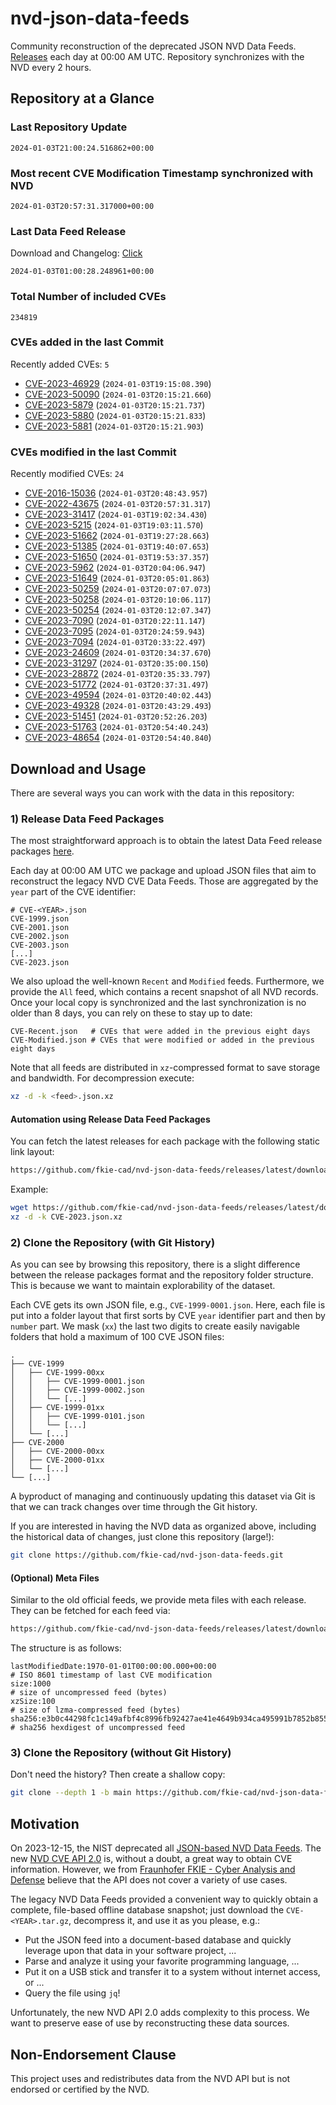 # nvd-json-data-feeds

Community reconstruction of the deprecated JSON NVD Data Feeds. 
[Releases](https://github.com/fkie-cad/nvd-json-data-feeds/releases/latest) each day at 00:00 AM UTC.
Repository synchronizes with the NVD every 2 hours.

## Repository at a Glance

### Last Repository Update

```plain
2024-01-03T21:00:24.516862+00:00
```

### Most recent CVE Modification Timestamp synchronized with NVD

```plain
2024-01-03T20:57:31.317000+00:00
```

### Last Data Feed Release

Download and Changelog: [Click](https://github.com/fkie-cad/nvd-json-data-feeds/releases/latest)

```plain
2024-01-03T01:00:28.248961+00:00
```

### Total Number of included CVEs

```plain
234819
```

### CVEs added in the last Commit

Recently added CVEs: `5`

* [CVE-2023-46929](CVE-2023/CVE-2023-469xx/CVE-2023-46929.json) (`2024-01-03T19:15:08.390`)
* [CVE-2023-50090](CVE-2023/CVE-2023-500xx/CVE-2023-50090.json) (`2024-01-03T20:15:21.660`)
* [CVE-2023-5879](CVE-2023/CVE-2023-58xx/CVE-2023-5879.json) (`2024-01-03T20:15:21.737`)
* [CVE-2023-5880](CVE-2023/CVE-2023-58xx/CVE-2023-5880.json) (`2024-01-03T20:15:21.833`)
* [CVE-2023-5881](CVE-2023/CVE-2023-58xx/CVE-2023-5881.json) (`2024-01-03T20:15:21.903`)


### CVEs modified in the last Commit

Recently modified CVEs: `24`

* [CVE-2016-15036](CVE-2016/CVE-2016-150xx/CVE-2016-15036.json) (`2024-01-03T20:48:43.957`)
* [CVE-2022-43675](CVE-2022/CVE-2022-436xx/CVE-2022-43675.json) (`2024-01-03T20:57:31.317`)
* [CVE-2023-31417](CVE-2023/CVE-2023-314xx/CVE-2023-31417.json) (`2024-01-03T19:02:34.430`)
* [CVE-2023-5215](CVE-2023/CVE-2023-52xx/CVE-2023-5215.json) (`2024-01-03T19:03:11.570`)
* [CVE-2023-51662](CVE-2023/CVE-2023-516xx/CVE-2023-51662.json) (`2024-01-03T19:27:28.663`)
* [CVE-2023-51385](CVE-2023/CVE-2023-513xx/CVE-2023-51385.json) (`2024-01-03T19:40:07.653`)
* [CVE-2023-51650](CVE-2023/CVE-2023-516xx/CVE-2023-51650.json) (`2024-01-03T19:53:37.357`)
* [CVE-2023-5962](CVE-2023/CVE-2023-59xx/CVE-2023-5962.json) (`2024-01-03T20:04:06.947`)
* [CVE-2023-51649](CVE-2023/CVE-2023-516xx/CVE-2023-51649.json) (`2024-01-03T20:05:01.863`)
* [CVE-2023-50259](CVE-2023/CVE-2023-502xx/CVE-2023-50259.json) (`2024-01-03T20:07:07.073`)
* [CVE-2023-50258](CVE-2023/CVE-2023-502xx/CVE-2023-50258.json) (`2024-01-03T20:10:06.117`)
* [CVE-2023-50254](CVE-2023/CVE-2023-502xx/CVE-2023-50254.json) (`2024-01-03T20:12:07.347`)
* [CVE-2023-7090](CVE-2023/CVE-2023-70xx/CVE-2023-7090.json) (`2024-01-03T20:22:11.147`)
* [CVE-2023-7095](CVE-2023/CVE-2023-70xx/CVE-2023-7095.json) (`2024-01-03T20:24:59.943`)
* [CVE-2023-7094](CVE-2023/CVE-2023-70xx/CVE-2023-7094.json) (`2024-01-03T20:33:22.497`)
* [CVE-2023-24609](CVE-2023/CVE-2023-246xx/CVE-2023-24609.json) (`2024-01-03T20:34:37.670`)
* [CVE-2023-31297](CVE-2023/CVE-2023-312xx/CVE-2023-31297.json) (`2024-01-03T20:35:00.150`)
* [CVE-2023-28872](CVE-2023/CVE-2023-288xx/CVE-2023-28872.json) (`2024-01-03T20:35:33.797`)
* [CVE-2023-51772](CVE-2023/CVE-2023-517xx/CVE-2023-51772.json) (`2024-01-03T20:37:31.497`)
* [CVE-2023-49594](CVE-2023/CVE-2023-495xx/CVE-2023-49594.json) (`2024-01-03T20:40:02.443`)
* [CVE-2023-49328](CVE-2023/CVE-2023-493xx/CVE-2023-49328.json) (`2024-01-03T20:43:29.493`)
* [CVE-2023-51451](CVE-2023/CVE-2023-514xx/CVE-2023-51451.json) (`2024-01-03T20:52:26.203`)
* [CVE-2023-51763](CVE-2023/CVE-2023-517xx/CVE-2023-51763.json) (`2024-01-03T20:54:40.243`)
* [CVE-2023-48654](CVE-2023/CVE-2023-486xx/CVE-2023-48654.json) (`2024-01-03T20:54:40.840`)


## Download and Usage

There are several ways you can work with the data in this repository:

### 1) Release Data Feed Packages

The most straightforward approach is to obtain the latest Data Feed release packages [here](https://github.com/fkie-cad/nvd-json-data-feeds/releases/latest).

Each day at 00:00 AM UTC we package and upload JSON files that aim to reconstruct the legacy NVD CVE Data Feeds.
Those are aggregated by the `year` part of the CVE identifier:

```
# CVE-<YEAR>.json
CVE-1999.json
CVE-2001.json
CVE-2002.json
CVE-2003.json
[...]
CVE-2023.json
```

We also upload the well-known `Recent` and `Modified` feeds.
Furthermore, we provide the `All` feed, which contains a recent snapshot of all NVD records.
Once your local copy is synchronized and the last synchronization is no older than 8 days, you can rely on these to stay up to date:

```plain
CVE-Recent.json   # CVEs that were added in the previous eight days
CVE-Modified.json # CVEs that were modified or added in the previous eight days
```

Note that all feeds are distributed in `xz`-compressed format to save storage and bandwidth.
For decompression execute:

```sh
xz -d -k <feed>.json.xz
```


#### Automation using Release Data Feed Packages

You can fetch the latest releases for each package with the following static link layout:

```sh
https://github.com/fkie-cad/nvd-json-data-feeds/releases/latest/download/CVE-<YEAR>.json.xz
```

Example:

```sh
wget https://github.com/fkie-cad/nvd-json-data-feeds/releases/latest/download/CVE-2023.json.xz
xz -d -k CVE-2023.json.xz
```



### 2) Clone the Repository (with Git History)

As you can see by browsing this repository, there is a slight difference between the release packages format and the repository folder structure.
This is because we want to maintain explorability of the dataset.

Each CVE gets its own JSON file, e.g., `CVE-1999-0001.json`.
Here, each file is put into a folder layout that first sorts by CVE `year` identifier part and then by `number` part.
We mask (`xx`) the last two digits to create easily navigable folders that hold a maximum of 100 CVE JSON files:

```plain
.
├── CVE-1999
│   ├── CVE-1999-00xx
│   │   ├── CVE-1999-0001.json
│   │   ├── CVE-1999-0002.json
│   │   └── [...]
│   ├── CVE-1999-01xx
│   │   ├── CVE-1999-0101.json
│   │   └── [...]
│   └── [...]
├── CVE-2000
│   ├── CVE-2000-00xx
│   ├── CVE-2000-01xx
│   └── [...]
└── [...]
```

A byproduct of managing and continuously updating this dataset via Git is that we can track changes over time through the Git history.

If you are interested in having the NVD data as organized above, including the historical data of changes, just clone this repository (large!):

```sh
git clone https://github.com/fkie-cad/nvd-json-data-feeds.git
```

#### (Optional) Meta Files

Similar to the old official feeds, we provide meta files with each release. They can be fetched for each feed via:

```sh
https://github.com/fkie-cad/nvd-json-data-feeds/releases/latest/download/CVE-<YEAR>.meta
```

The structure is as follows:

```plain
lastModifiedDate:1970-01-01T00:00:00.000+00:00                          # ISO 8601 timestamp of last CVE modification
size:1000                                                               # size of uncompressed feed (bytes)
xzSize:100                                                              # size of lzma-compressed feed (bytes)
sha256:e3b0c44298fc1c149afbf4c8996fb92427ae41e4649b934ca495991b7852b855 # sha256 hexdigest of uncompressed feed
```


### 3) Clone the Repository (without Git History)

Don't need the history? Then create a shallow copy:

```sh
git clone --depth 1 -b main https://github.com/fkie-cad/nvd-json-data-feeds.git
```

## Motivation

On 2023-12-15, the NIST deprecated all [JSON-based NVD Data Feeds](https://nvd.nist.gov/vuln/data-feeds#divRetirementBanner-1).
The new [NVD CVE API 2.0](https://nvd.nist.gov/developers/vulnerabilities) is, without a doubt, a great way to obtain CVE information.
However, we from [Fraunhofer FKIE - Cyber Analysis and Defense](https://www.fkie.fraunhofer.de/en/departments/cad.html) believe that the API does not cover a variety of use cases.

The legacy NVD Data Feeds provided a convenient way to quickly obtain a complete, file-based offline database snapshot; just download the `CVE-<YEAR>.tar.gz`, decompress it, and use it as you please, e.g.:

* Put the JSON feed into a document-based database and quickly leverage upon that data in your software project, ...
* Parse and analyze it using your favorite programming language, ...
* Put it on a USB stick and transfer it to a system without internet access, or ...
* Query the file using `jq`!

Unfortunately, the new NVD API 2.0 adds complexity to this process.
We want to preserve ease of use by reconstructing these data sources.

## Non-Endorsement Clause

This project uses and redistributes data from the NVD API but is not endorsed or certified by the NVD.